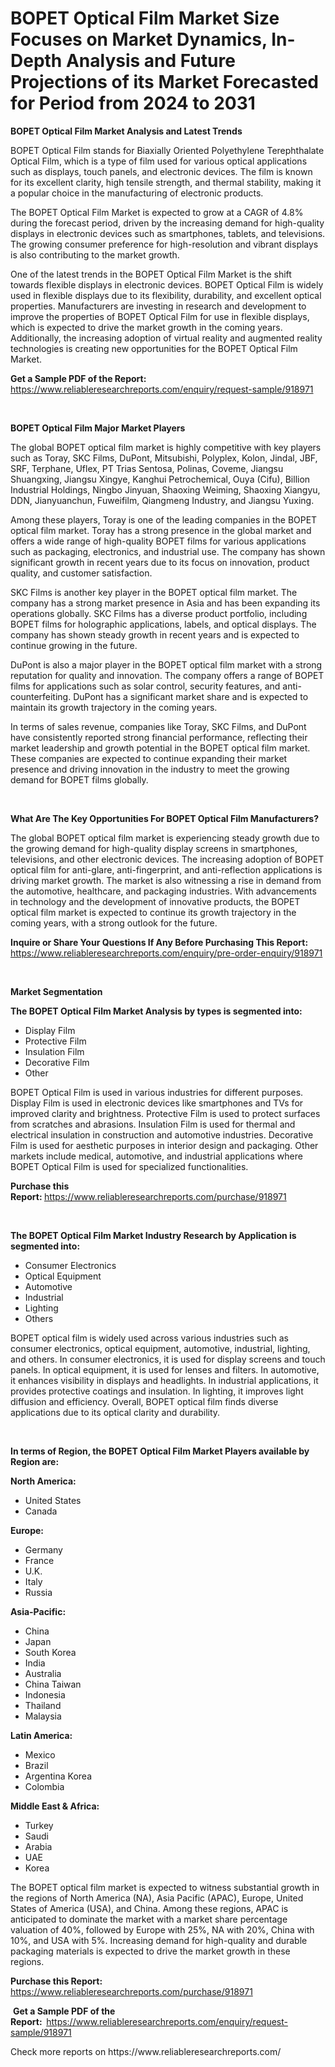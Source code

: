 <p><h1>BOPET Optical Film Market Size Focuses on Market Dynamics, In-Depth Analysis and Future Projections of its Market Forecasted for Period from 2024 to 2031</h1></p><p><strong>BOPET Optical Film Market Analysis and Latest Trends</strong></p>
<p><p>BOPET Optical Film stands for Biaxially Oriented Polyethylene Terephthalate Optical Film, which is a type of film used for various optical applications such as displays, touch panels, and electronic devices. The film is known for its excellent clarity, high tensile strength, and thermal stability, making it a popular choice in the manufacturing of electronic products.</p><p>The BOPET Optical Film Market is expected to grow at a CAGR of 4.8% during the forecast period, driven by the increasing demand for high-quality displays in electronic devices such as smartphones, tablets, and televisions. The growing consumer preference for high-resolution and vibrant displays is also contributing to the market growth.</p><p>One of the latest trends in the BOPET Optical Film Market is the shift towards flexible displays in electronic devices. BOPET Optical Film is widely used in flexible displays due to its flexibility, durability, and excellent optical properties. Manufacturers are investing in research and development to improve the properties of BOPET Optical Film for use in flexible displays, which is expected to drive the market growth in the coming years. Additionally, the increasing adoption of virtual reality and augmented reality technologies is creating new opportunities for the BOPET Optical Film Market.</p></p>
<p><strong>Get a Sample PDF of the Report:&nbsp;</strong> <a href="https://www.reliableresearchreports.com/enquiry/request-sample/918971">https://www.reliableresearchreports.com/enquiry/request-sample/918971</a></p>
<p>&nbsp;</p>
<p><strong>BOPET Optical Film Major Market Players</strong></p>
<p><p>The global BOPET optical film market is highly competitive with key players such as Toray, SKC Films, DuPont, Mitsubishi, Polyplex, Kolon, Jindal, JBF, SRF, Terphane, Uflex, PT Trias Sentosa, Polinas, Coveme, Jiangsu Shuangxing, Jiangsu Xingye, Kanghui Petrochemical, Ouya (Cifu), Billion Industrial Holdings, Ningbo Jinyuan, Shaoxing Weiming, Shaoxing Xiangyu, DDN, Jianyuanchun, Fuweifilm, Qiangmeng Industry, and Jiangsu Yuxing.</p><p>Among these players, Toray is one of the leading companies in the BOPET optical film market. Toray has a strong presence in the global market and offers a wide range of high-quality BOPET films for various applications such as packaging, electronics, and industrial use. The company has shown significant growth in recent years due to its focus on innovation, product quality, and customer satisfaction.</p><p>SKC Films is another key player in the BOPET optical film market. The company has a strong market presence in Asia and has been expanding its operations globally. SKC Films has a diverse product portfolio, including BOPET films for holographic applications, labels, and optical displays. The company has shown steady growth in recent years and is expected to continue growing in the future.</p><p>DuPont is also a major player in the BOPET optical film market with a strong reputation for quality and innovation. The company offers a range of BOPET films for applications such as solar control, security features, and anti-counterfeiting. DuPont has a significant market share and is expected to maintain its growth trajectory in the coming years.</p><p>In terms of sales revenue, companies like Toray, SKC Films, and DuPont have consistently reported strong financial performance, reflecting their market leadership and growth potential in the BOPET optical film market. These companies are expected to continue expanding their market presence and driving innovation in the industry to meet the growing demand for BOPET films globally.</p></p>
<p>&nbsp;</p>
<p><strong>What Are The Key Opportunities For BOPET Optical Film Manufacturers?</strong></p>
<p><p>The global BOPET optical film market is experiencing steady growth due to the growing demand for high-quality display screens in smartphones, televisions, and other electronic devices. The increasing adoption of BOPET optical film for anti-glare, anti-fingerprint, and anti-reflection applications is driving market growth. The market is also witnessing a rise in demand from the automotive, healthcare, and packaging industries. With advancements in technology and the development of innovative products, the BOPET optical film market is expected to continue its growth trajectory in the coming years, with a strong outlook for the future.</p></p>
<p><strong>Inquire or Share Your Questions If Any Before Purchasing This Report:</strong> <a href="https://www.reliableresearchreports.com/enquiry/pre-order-enquiry/918971">https://www.reliableresearchreports.com/enquiry/pre-order-enquiry/918971</a></p>
<p>&nbsp;</p>
<p><strong>Market Segmentation</strong></p>
<p><strong>The BOPET Optical Film Market Analysis by types is segmented into:</strong></p>
<p><ul><li>Display Film</li><li>Protective Film</li><li>Insulation Film</li><li>Decorative Film</li><li>Other</li></ul></p>
<p><p>BOPET Optical Film is used in various industries for different purposes. Display Film is used in electronic devices like smartphones and TVs for improved clarity and brightness. Protective Film is used to protect surfaces from scratches and abrasions. Insulation Film is used for thermal and electrical insulation in construction and automotive industries. Decorative Film is used for aesthetic purposes in interior design and packaging. Other markets include medical, automotive, and industrial applications where BOPET Optical Film is used for specialized functionalities.</p></p>
<p><strong>Purchase this Report:&nbsp;</strong><a href="https://www.reliableresearchreports.com/purchase/918971">https://www.reliableresearchreports.com/purchase/918971</a></p>
<p>&nbsp;</p>
<p><strong>The BOPET Optical Film Market Industry Research by Application is segmented into:</strong></p>
<p><ul><li>Consumer Electronics</li><li>Optical Equipment</li><li>Automotive</li><li>Industrial</li><li>Lighting</li><li>Others</li></ul></p>
<p><p>BOPET optical film is widely used across various industries such as consumer electronics, optical equipment, automotive, industrial, lighting, and others. In consumer electronics, it is used for display screens and touch panels. In optical equipment, it is used for lenses and filters. In automotive, it enhances visibility in displays and headlights. In industrial applications, it provides protective coatings and insulation. In lighting, it improves light diffusion and efficiency. Overall, BOPET optical film finds diverse applications due to its optical clarity and durability.</p></p>
<p>&nbsp;</p>
<p><strong>In terms of Region, the BOPET Optical Film Market Players available by Region are:</strong></p>
<p>
    <p> <strong> North America: </strong>
        <ul>
            <li>United States</li>
            <li>Canada</li>
        </ul>
        </p> 
    <p> <strong> Europe: </strong>
        <ul>
            <li>Germany</li>
            <li>France</li>
            <li>U.K.</li>
            <li>Italy</li>
            <li>Russia</li>
        </ul>
        </p> 
    <p> <strong> Asia-Pacific: </strong>
        <ul>
            <li>China</li>
            <li>Japan</li>
            <li>South Korea</li>
            <li>India</li>
            <li>Australia</li>
            <li>China Taiwan</li>
            <li>Indonesia</li>
            <li>Thailand</li>
            <li>Malaysia</li>
        </ul>
        </p> 
    <p> <strong> Latin America: </strong>
        <ul>
            <li>Mexico</li>
            <li>Brazil</li>
            <li>Argentina Korea</li>
            <li>Colombia</li>
        </ul>
        </p> 
    <p> <strong> Middle East & Africa: </strong>
        <ul>
            <li>Turkey</li>
            <li>Saudi</li>
            <li>Arabia</li>
            <li>UAE</li>
            <li>Korea</li>
        </ul>
    </p>
    </p>
<p><p>The BOPET optical film market is expected to witness substantial growth in the regions of North America (NA), Asia Pacific (APAC), Europe, United States of America (USA), and China. Among these regions, APAC is anticipated to dominate the market with a market share percentage valuation of 40%, followed by Europe with 25%, NA with 20%, China with 10%, and USA with 5%. Increasing demand for high-quality and durable packaging materials is expected to drive the market growth in these regions.</p></p>
<p><strong>Purchase this Report: </strong><a href="https://www.reliableresearchreports.com/purchase/918971">https://www.reliableresearchreports.com/purchase/918971</a></p>
<p>&nbsp;<strong>Get a Sample PDF of the Report:&nbsp;&nbsp;</strong><a href="https://www.reliableresearchreports.com/enquiry/request-sample/918971">https://www.reliableresearchreports.com/enquiry/request-sample/918971</a></p>
<p><strong></strong></p>
<p>Check more reports on https://www.reliableresearchreports.com/</p>